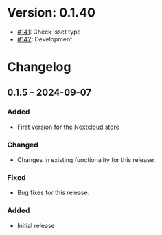 # Version: 0.1.40

* [#141](https://github.com/ConductionNL/openregister/pull/141): Check isset type
* [#142](https://github.com/ConductionNL/openregister/pull/142): Development


# Changelog

## 0.1.5 – 2024-09-07
### Added
- First version for the Nextcloud store

### Changed
- Changes in existing functionality for this release:

### Fixed
- Bug fixes for this release:

### Added
- Initial release

